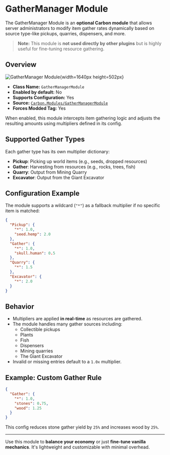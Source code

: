# GatherManager Module

The GatherManager Module is an **optional Carbon module** that allows server administrators to modify item gather rates
dynamically based on source type-like pickups, quarries, dispensers, and more.

> **Note:** This module is **not used directly by other plugins** but is highly useful for fine-tuning resource
> gathering.

## Overview

![GatherManager Module](/misc/gathermanager_a.webp){width=1640px height=502px}

- **Class Name:** `GatherManagerModule`
- **Enabled by default:** No
- **Supports Configuration:** Yes
- **Source:** [`Carbon.Modules/GatherManagerModule`](https://github.com/CarbonCommunity/Carbon.Modules/tree/develop/src/GatherManagerModule)
- **Forces Modded Tag:** Yes

When enabled, this module intercepts item gathering logic and adjusts the resulting amounts using multipliers defined in
its config.

## Supported Gather Types

Each gather type has its own multiplier dictionary:

- **Pickup**: Picking up world items (e.g., seeds, dropped resources)
- **Gather**: Harvesting from resources (e.g., rocks, trees, fish)
- **Quarry**: Output from Mining Quarry
- **Excavator**: Output from the Giant Excavator

## Configuration Example

The module supports a wildcard (`"*"`) as a fallback multiplier if no specific item is matched:

```json
{
  "Pickup": {
    "*": 1.0,
    "seed.hemp": 2.0
  },
  "Gather": {
    "*": 1.0,
    "skull.human": 0.5
  },
  "Quarry": {
    "*": 1.5
  },
  "Excavator": {
    "*": 2.0
  }
}
```

## Behavior

- Multipliers are applied **in real-time** as resources are gathered.
- The module handles many gather sources including:
    - Collectible pickups
    - Plants
    - Fish
    - Dispensers
    - Mining quarries
    - The Giant Excavator
- Invalid or missing entries default to a `1.0x` multiplier.

## Example: Custom Gather Rule

```json
{
  "Gather": {
    "*": 1.0,
    "stones": 0.75,
    "wood": 1.25
  }
}
```

This config reduces stone gather yield by `25%` and increases wood by `25%`.

---

Use this module to **balance your economy** or just **fine-tune vanilla mechanics**. It's lightweight and customizable
with minimal overhead.
